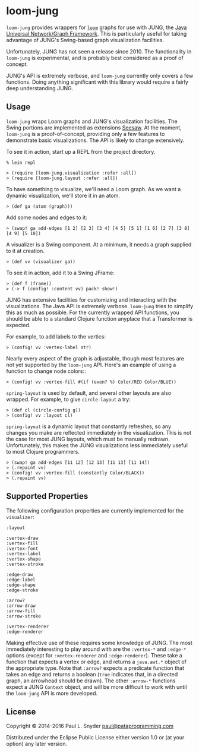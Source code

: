 # loom-jung

`loom-jung` provides wrappers for
[`loom`](https://github.com/aysylu/loom) graphs for use with JUNG, the
[Java Universal Network/Graph
Framework](http://jung.sourceforge.net/).  This is particularly useful
for taking advantage of JUNG's Swing-based graph visualization
facilities.

Unfortunately, JUNG has not seen a release since 2010. The functionality in
`loom-jung` is experimental, and is probably best considered as a proof of
concept.

JUNG's API is extremely verbose, and `loom-jung` currently only covers a
few functions. Doing anything significant with this library would require
a fairly deep understanding JUNG.

## Usage

`loom-jung` wraps Loom graphs and JUNG's visualization facilities. The
Swing portions are implemented as extensions
[Seesaw](http://github.com/daveray/seesaw).  At the moment,
`loom-jung` is a proof-of-concept, providing only a few features to
demonstrate basic visualizations.  The API is likely to change extensively.


To see it in action, start up a REPL from the project directory.
```
% lein repl

> (require [loom-jung.visualization :refer :all])
> (require [loom-jung.layout :refer :all])
```

To have something to visualize, we'll need a Loom graph. As we want a
dynamic visualization, we'll store it in an atom.

```
> (def ga (atom (graph)))
```

Add some nodes and edges to it:
```
> (swap! ga add-edges [1 2] [2 3] [3 4] [4 5] [5 1] [1 6] [2 7] [3 8] [4 9] [5 10])
```

A visualizer is a Swing component. At a minimum, it needs a graph supplied to it at creation.
```
> (def vv (visualizer ga))
```

To see it in action, add it to a Swing JFrame:
```
> (def f (frame))
> (-> f (config! :content vv) pack! show!)
```

JUNG has extensive facilities for customizing and interacting with the visualizations. The Java
API is extremely verbose. `loom-jung` tries to simplify this as much as possible. For the
currently wrapped API functions, you should be able to a standard Clojure function anyplace
that a Transformer is expected.

For example, to add labels to the vertics:
```
> (config! vv :vertex-label str)
```

Nearly every aspect of the graph is adjustable, though most features are not yet supported by
the `loom-jung` API. Here's an example of using a function to change node colors::
```
> (config! vv :vertex-fill #(if (even? %) Color/RED Color/BLUE))
```

`spring-layout` is used by default, and several other layouts are also
wrapped. For example, to give `circle-layout` a try:
```
> (def cl (circle-config g))
> (config! vv :layout cl)
```

`spring-layout` is a dynamic layout that constantly refreshes, so any
changes you make are reflected immediately in the visualization. This
is not the case for most JUNG layouts, which must be manually
redrawn. Unfortunately, this makes the JUNG visualizations less
immediately useful to most Clojure programmers.

```
> (swap! ga add-edges [11 12] [12 13] [11 13] [11 14])
> (.repaint vv)
> (config! vv :vertex-fill (constantly Color/BLACK))
> (.repaint vv)
```

## Supported Properties

The following configuration properties are currently implemented for
the `visualizer`:
```
:layout

:vertex-draw
:vertex-fill
:vertex-font
:vertex-label
:vertex-shape
:vertex-stroke

:edge-draw
:edge-label
:edge-shape
:edge-stroke

:arrow?
:arrow-draw
:arrow-fill
:arrow-stroke

:vertex-renderer
:edge-renderer
```

Making effective use of these requires some knowledge of JUNG.  The
most immediately interesting to play around with are the `:vertex-*`
and `:edge-*` options (except for `:vertex-renderer` and
`:edge-renderer`).  These take a function that expects a vertex or
edge, and returns a `java.awt.*` object of the appropriate type.
Note that `:arrow?` expects a predicate function that takes an edge
and returns a boolean (`true` indicates that, in a directed graph,
an arrowhead should be drawn). The other `:arrow-*` functions expect
a JUNG `Context` object, and will be more difficult to work with until
the `loom-jung` API is more developed.

## License

Copyright © 2014-2016 Paul L. Snyder <paul@pataprogramming.com>

Distributed under the Eclipse Public License either version 1.0 or (at
your option) any later version.
